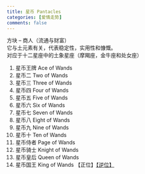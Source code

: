 ```yaml
---
title: 星币 Pantacles
categories: [爱情走势]
comments: false
---
```

方块 – 商人（流通与财富）\
它与土元素有关，代表稳定性，实用性和慷慨。\
对应于十二星座中的土象星座（摩羯座，金牛座和处女座）

1. 星币王牌 Ace of Wands 
2. 星币二 Two of Wands	
3. 星币三 Three of Wands	
4. 星币四 Four of Wands	
5. 星币五 Five of Wands	
6. 星币六 Six of Wands	
7. 星币七 Seven of Wands	
8. 星币八 Eight of Wands	
9. 星币九 Nine of Wands	
10. 星币十 Ten of Wands	
11. 星币侍者 Page of Wands	
12. 星币骑士 Knight of Wands	
13. 星币皇后 Queen of Wands	
14. 星币国王 King of Wands 【正位】[【逆位】](/Tarot/2012-02/星币国王-爱情走势-逆位.html)